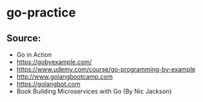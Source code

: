 # go-practice

## Source:
* Go in Action
* https://gobyexample.com/
* https://www.udemy.com/course/go-programming-by-example
* http://www.golangbootcamp.com
* https://golangbot.com
* Book Building Microservices with Go (By Nic Jackson)